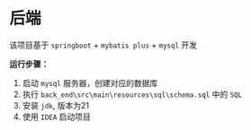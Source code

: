 # 后端
该项目基于 `springboot` + `mybatis plus` + `mysql` 开发

**运行步骤：**
1. 启动 `mysql` 服务器，创建对应的数据库
2. 执行 `back_end\src\main\resources\sql\schema.sql` 中的 `SQL` 
3. 安装 `jdk`, 版本为21
4. 使用 `IDEA` 启动项目